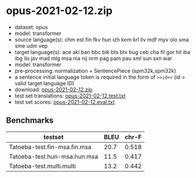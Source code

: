 # opus-2021-02-12.zip

* dataset: opus
* model: transformer
* source language(s): chm est fin fkv hun izh kom krl liv mdf myv olo sma sme udm vep
* target language(s): ace akl ban bbc bik bts btx bug ceb cha fil gor hil iba ibg ilo jav mad mlg msa nia nij nrm pag pam pau sml sun sxn war
* model: transformer
* pre-processing: normalization + SentencePiece (spm32k,spm32k)
* a sentence initial language token is required in the form of `>>id<<` (id = valid target language ID)
* download: [opus-2021-02-12.zip](https://object.pouta.csc.fi/Tatoeba-MT-models/fiu-pqw/opus-2021-02-12.zip)
* test set translations: [opus-2021-02-12.test.txt](https://object.pouta.csc.fi/Tatoeba-MT-models/fiu-pqw/opus-2021-02-12.test.txt)
* test set scores: [opus-2021-02-12.eval.txt](https://object.pouta.csc.fi/Tatoeba-MT-models/fiu-pqw/opus-2021-02-12.eval.txt)

## Benchmarks

| testset               | BLEU  | chr-F |
|-----------------------|-------|-------|
| Tatoeba-test.fin-msa.fin.msa 	| 20.7 	| 0.518 |
| Tatoeba-test.hun-msa.hun.msa 	| 11.5 	| 0.417 |
| Tatoeba-test.multi.multi 	| 13.2 	| 0.442 |

